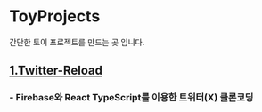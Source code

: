 # ToyProjects

간단한 토이 프로젝트를 만드는 곳 입니다.

## [1.Twitter-Reload](#twitter-reload)

### - Firebase와 React TypeScript를 이용한 트위터(X) 클론코딩
